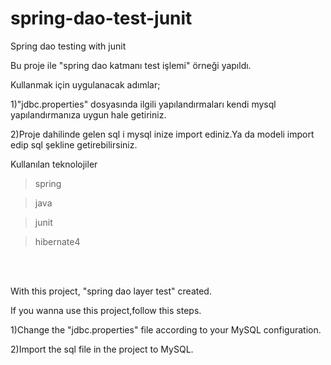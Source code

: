 # spring-dao-test-junit
Spring dao testing with junit


Bu proje ile "spring dao katmanı test işlemi" örneği yapıldı.

Kullanmak için uygulanacak adımlar;

1)"jdbc.properties" dosyasında ilgili yapılandırmaları kendi mysql yapılandırmanıza uygun hale getiriniz.

2)Proje dahilinde gelen sql i mysql inize import ediniz.Ya da modeli import edip sql şekline getirebilirsiniz.

Kullanılan teknolojiler

 >spring 

 >java

 >junit

 >hibernate4

<br/><br/>

With this project, "spring dao layer test" created.

If you wanna use this project,follow this steps.

1)Change the "jdbc.properties" file according to your MySQL configuration.

2)Import the sql file in the project to MySQL.

